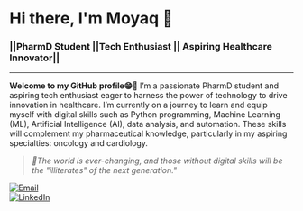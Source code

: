 # **Hi there, I'm Moyaq 👋**
### ||PharmD Student ||Tech Enthusiast || Aspiring Healthcare Innovator||
___
**Welcome to my GitHub profile😁🤗**
I’m a passionate PharmD student and aspiring tech enthusiast eager to harness the power of technology to drive innovation in healthcare. I’m currently on a journey to learn and equip myself with digital skills such as Python programming, Machine Learning (ML), Artificial Intelligence (AI), data analysis, and automation. These skills will complement my pharmaceutical knowledge, particularly in my aspiring specialties: oncology and cardiology.

> *💬The world is ever-changing, and those without digital skills will be the "illiterates" of the next generation."*



[![Email](https://img.shields.io/badge/Email-legendmohammed3585%40gmail.com-red)](mailto:legendmohammed3585@gmail.com)  
[![LinkedIn](https://img.shields.io/badge/LinkedIn-Yakubu%20Mohammed-blue)](http://linkedin.com/in/yakubu-mohammed-559470236)
<!---
MoYaq/MoYaq is a ✨ special ✨ repository because its `README.md` (this file) appears on your GitHub profile.
You can click the Preview link to take a look at your changes.
--->
